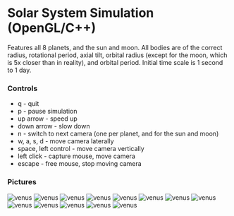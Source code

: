 # Solar System Simulation (OpenGL/C++)

Features all 8 planets, and the sun and moon. All bodies are of the correct radius, rotational period, axial tilt, orbital radius (except for the moon, which is 5x closer than in reality), and orbital period. Initial time scale is 1 second to 1 day.

### Controls
* q - quit
* p - pause simulation
* up arrow - speed up
* down arrow - slow down
* n - switch to next camera (one per planet, and for the sun and moon)
* w, a, s, d - move camera laterally
* space, left control - move camera vertically
* left click - capture mouse, move camera
* escape - free mouse, stop moving camera

### Pictures
![venus](https://github.com/lukedaviskzn/solar-system/blob/master/screenshots/3_body.png?raw=true)
![venus](https://github.com/lukedaviskzn/solar-system/blob/master/screenshots/nighttime.png?raw=true)
![venus](https://github.com/lukedaviskzn/solar-system/blob/master/screenshots/venus.png?raw=true)
![venus](https://github.com/lukedaviskzn/solar-system/blob/master/screenshots/mars.png?raw=true)
![venus](https://github.com/lukedaviskzn/solar-system/blob/master/screenshots/jupiter.png?raw=true)
![venus](https://github.com/lukedaviskzn/solar-system/blob/master/screenshots/saturn.png?raw=true)
![venus](https://github.com/lukedaviskzn/solar-system/blob/master/screenshots/lunar_eclipse_2.png?raw=true)
![venus](https://github.com/lukedaviskzn/solar-system/blob/master/screenshots/mercury.png?raw=true)
![venus](https://github.com/lukedaviskzn/solar-system/blob/master/screenshots/neptune.png?raw=true)
![venus](https://github.com/lukedaviskzn/solar-system/blob/master/screenshots/uranus.png?raw=true)
![venus](https://github.com/lukedaviskzn/solar-system/blob/master/screenshots/lunar_eclipse.png?raw=true)
![venus](https://github.com/lukedaviskzn/solar-system/blob/master/screenshots/3_body_2.png?raw=true)
![venus](https://github.com/lukedaviskzn/solar-system/blob/master/screenshots/3_body_3.png?raw=true)
